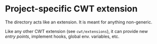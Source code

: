 # Project-specific CWT extension

The directory acts like an extension. It is meant for anything non-generic.

Like any other CWT extension (see `cwt/extensions`), it can provide new
*entry points*, implement hooks, global env. variables, etc.
